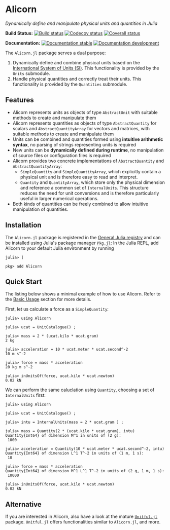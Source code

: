 # Alicorn

*Dynamically define and manipulate physical units and quantities in Julia*

**Build Status:**
[![Build status][build-status-badge]][build-status-url]
[![Codecov status][codecov-badge]][codecov-url]
[![Coverall status][coverall-badge]][coverall-url]

**Documentation:**
[![Documentation stable][docs-stable-badge]][docs-stable-url]
[![Documentation development][docs-dev-badge]][docs-dev-url]

The `Alicorn.jl` package serves a dual purpose:
1. Dynamically define and combine physical units based on the
   [International System of Units (SI)](https://www.bipm.org/en/publications/si-brochure/).
   This functionality is provided by the `Units` submodule.
2. Handle physical quantities and correctly treat their units. This
   functionality is provided by the `Quantities` submodule.

 ## Features

 * Alicorn represents units as objects of type `AbstractUnit` with
   suitable methods to create and manipulate them
 * Alicorn represents quantities as objects of type `AbstractQuantity` for scalars and `AbstractQuantityArray` for vectors and matrices, with suitable methods to create and manipulate them
 * Units can be combined and quantities formed using **intuitive arithmetic syntax**,
   no parsing of strings representing units is required
 * New units can be **dynamically defined during runtime**, no manipulation of
   source files or configuration files is required
 * Alicorn provides two concrete implementations of `AbstractQuantity` and `AbstractQuantityArray`:
   - `SimpleQuantity` and `SimpleQuantityArray`, which explicitly contain a physical unit and is therefore easy to read and interpret.
   - `Quantity` and `QuantityArray`, which store only the physical dimension and reference a common set of `InternalUnits`. This structure reduces the need for unit conversions and is therefore particularly useful in larger numerical operations.
 * Both kinds of quantities can be freely combined to allow intuitive manipulation of quantities.

## Installation

The `Alicorn.jl` package is registered in the [General Julia registry](https://github.com/JuliaRegistries/General) and can be installed using Julia's package manager [`Pkg.jl`](https://julialang.github.io/Pkg.jl/): In the Julia REPL, add Alicorn to your default Julia environment by running
```
julia> ]

pkg> add Alicorn
```


## Quick Start

The listing below shows a minimal example of how to use Alicorn. Refer to the [Basic Usage](https://huemmer-daniel.github.io/Alicorn/stable/manual/basic_usage/) section for more details.

First, let us calculate a force as a `SimpleQuantity`:
```jldoctest
julia> using Alicorn

julia> ucat = UnitCatalogue() ;

julia> mass = 2 * (ucat.kilo * ucat.gram)
2 kg

julia> acceleration = 10 * ucat.meter * ucat.second^-2
10 m s^-2

julia> force = mass * acceleration
20 kg m s^-2

julia> inUnitsOf(force, ucat.kilo * ucat.newton)
0.02 kN
```
We can perform the same caluclation using `Quantity`, choosing a set of `InternalUnits` first:
```jldoctest
julia> using Alicorn

julia> ucat = UnitCatalogue() ;

julia> intu = InternalUnits(mass = 2 * ucat.gram ) ;

julia> mass = Quantity(2 * (ucat.kilo * ucat.gram), intu)
Quantity{Int64} of dimension M^1 in units of (2 g):
 1000

julia> acceleration = Quantity(10 * ucat.meter * ucat.second^-2, intu)
Quantity{Int64} of dimension L^1 T^-2 in units of (1 m, 1 s):
 10

julia> force = mass * acceleration
Quantity{Int64} of dimension M^1 L^1 T^-2 in units of (2 g, 1 m, 1 s):
 10000

julia> inUnitsOf(force, ucat.kilo * ucat.newton)
0.02 kN
```

## Alternative

If you are interested in Alicorn, also have a look at the mature [`Unitful.jl`](https://github.com/PainterQubits/Unitful.jl) package. `Unitful.jl` offers functionalities similar to `Alicorn.jl`, and more.

[build-status-badge]: https://github.com/Huemmer-Daniel/Alicorn/workflows/build/badge.svg
[build-status-url]: https://github.com/Huemmer-Daniel/Alicorn/actions

[codecov-badge]: https://codecov.io/gh/Huemmer-Daniel/Alicorn/branch/master/graph/badge.svg
[codecov-url]: https://codecov.io/gh/Huemmer-Daniel/Alicorn

[coverall-badge]: https://coveralls.io/repos/github/Huemmer-Daniel/Alicorn/badge.svg?branch=master
[coverall-url]: https://coveralls.io/github/Huemmer-Daniel/Alicorn?branch=master

[docs-stable-badge]: https://img.shields.io/badge/docs-stable-blue.svg
[docs-stable-url]: https://huemmer-daniel.github.io/Alicorn/stable/

[docs-dev-badge]: https://img.shields.io/badge/docs-dev-blue.svg
[docs-dev-url]: https://huemmer-daniel.github.io/Alicorn/dev/
